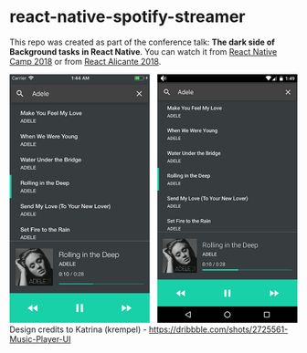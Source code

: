 # react-native-spotify-streamer

This repo was created as part of the conference talk: **The dark side of Background tasks in React Native**. You can watch it from [React Native Camp 2018](https://www.youtube.com/watch?v=ZlkEimenw9E) or from [React Alicante 2018](https://www.youtube.com/watch?v=8MBQr9cSdHc).

![Player](player.jpg)
Design credits to Katrina (krempel) - https://dribbble.com/shots/2725561-Music-Player-UI

